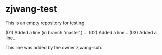 # zjwang-test
This is an empty repository for testing.

(01) Added a line (in branch 'master') ... 
(02) Added a line...
(03) Added a line...

This line was added by the owner zjwang-sub.
